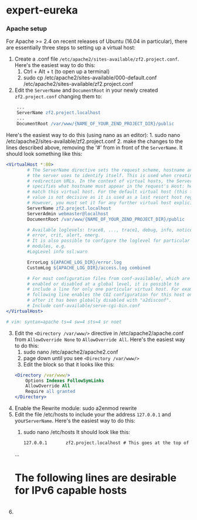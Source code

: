 # expert-eureka

### Apache setup

For Apache >= 2.4 on recent releases of Ubuntu (16.04 in particular), there
are essentially three steps to setting up a virtual host:
	
1. Create a .conf file `/etc/apache2/sites-available/zf2.project.conf`.
   Here's the easiest way to do this:
   1. Ctrl + Alt + t (to open up a terminal)
   2. sudo cp /etc/apache2/sites-available/000-default.conf /etc/apache2/sites-available/zf2.project.conf
2. Edit the `ServerName` and `DocumentRoot` in your newly created `zf2.project.conf`
   changing them to: 
```apache 
	...
	ServerName zf2.project.localhost
	...
	DocumentRoot /var/www/{NAME_OF_YOUR_ZEND_PROJECT_DIR}/public
```	
   Here's the easiest way to do this (using nano as an editor):
	1. sudo nano /etc/apache2/sites-available/zf2.project.conf
	2. make the changes to the lines described above, removing the '#' from
	   in front of the `ServerName`.
	   It should look something like this:
```apache
<VirtualHost *:80>
        # The ServerName directive sets the request scheme, hostname and port that
        # the server uses to identify itself. This is used when creating
        # redirection URLs. In the context of virtual hosts, the ServerName
        # specifies what hostname must appear in the request's Host: header to
        # match this virtual host. For the default virtual host (this file) this
        # value is not decisive as it is used as a last resort host regardless.
        # However, you must set it for any further virtual host explicitly.
        ServerName zf2.project.localhost
        ServerAdmin webmaster@localhost
        DocumentRoot /var/www/{NAME_OF_YOUR_ZEND_PROJECT_DIR}/public

        # Available loglevels: trace8, ..., trace1, debug, info, notice, warn,
        # error, crit, alert, emerg.
        # It is also possible to configure the loglevel for particular
        # modules, e.g.
        #LogLevel info ssl:warn

        ErrorLog ${APACHE_LOG_DIR}/error.log
        CustomLog ${APACHE_LOG_DIR}/access.log combined

        # For most configuration files from conf-available/, which are
        # enabled or disabled at a global level, it is possible to
        # include a line for only one particular virtual host. For example the
        # following line enables the CGI configuration for this host only
        # after it has been globally disabled with "a2disconf".
        # Include conf-available/serve-cgi-bin.conf
</VirtualHost>

# vim: syntax=apache ts=4 sw=4 sts=4 sr noet
```
3. Edit the `<Directory /var/www/>` directive in /etc/apache2/apache.conf from `AllowOverride None` to `AllowOverride All`.
   Here's the easiest way to do this:
   1. sudo nano /etc/apache2/apache2.conf
   2. page down until you see `<Directory /var/www/>`
   3. Edit the block so that it looks like this:
	```apache
	<Directory /var/www/>
		Options Indexes FollowSymLinks
		AllowOverride All
		Require all granted
	</Directory>
	```
4. Enable the Rewrite module: sudo a2enmod rewrite
5. Edit the file /etc/hosts to include your the address `127.0.0.1` 
   and your`ServerName`.
   Here's the easiest way to do this:
   1. sudo nano /etc/hosts
      It should look like this:

      ```apache
      127.0.0.1       zf2.project.localhost # This goes at the top of the list
	...
      # The following lines are desirable for IPv6 capable hosts
      ```
6.  

